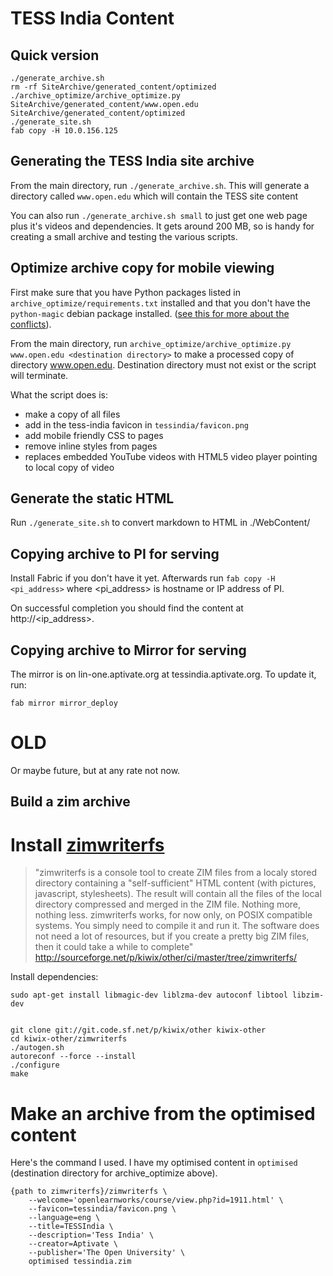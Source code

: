 TESS India Content
==================

Quick version
-------------

    ./generate_archive.sh
    rm -rf SiteArchive/generated_content/optimized
    ./archive_optimize/archive_optimize.py SiteArchive/generated_content/www.open.edu SiteArchive/generated_content/optimized
    ./generate_site.sh
    fab copy -H 10.0.156.125

Generating the TESS India site archive
--------------------------------------

From the main directory, run `./generate_archive.sh`. This will generate a directory called `www.open.edu` which will contain the TESS site content

You can also run `./generate_archive.sh small` to just get one web page plus it's videos and dependencies.  It gets around 200 MB, so is handy for creating a small archive and testing the various scripts.


Optimize archive copy for mobile viewing
----------------------------------------

First make sure that you have Python packages listed in `archive_optimize/requirements.txt` installed and that you don't have the `python-magic` debian package installed.  ([see this for more about the conflicts](http://stackoverflow.com/a/16203777/3189)).

From the main directory, run 
`archive_optimize/archive_optimize.py www.open.edu <destination directory>`
to make a processed copy of directory www.open.edu. Destination directory
must not exist or the script will terminate.

What the script does is:
* make a copy of all files
* add in the tess-india favicon in `tessindia/favicon.png`
* add mobile friendly CSS to pages
* remove inline styles from pages
* replaces embedded YouTube videos with HTML5 video player pointing to local
  copy of video


Generate the static HTML
------------------------

Run `./generate_site.sh` to convert markdown to HTML in ./WebContent/


Copying archive to PI for serving
---------------------------------

Install Fabric if you don't have it yet. Afterwards run
`fab copy -H <pi_address>` where <pi_address> is hostname or IP address of PI.

On successful completion you should find the content at http://<ip_address>.


Copying archive to Mirror for serving
-------------------------------------

The mirror is on lin-one.aptivate.org at tessindia.aptivate.org.  To update it,
run:

    fab mirror mirror_deploy



OLD
===

Or maybe future, but at any rate not now.


Build a zim archive
-------------------

# Install [zimwriterfs](http://sourceforge.net/p/kiwix/other/ci/master/tree/zimwriterfs/)

> "zimwriterfs is a console tool to create ZIM files from a localy stored
> directory containing a "self-sufficient" HTML content (with pictures,
> javascript, stylesheets). The result will contain all the files of the local
> directory compressed and merged in the ZIM file. Nothing more, nothing less.
> zimwriterfs works, for now only, on POSIX compatible systems. You simply need
> to compile it and run it. The software does not need a lot of resources, but if
> you create a pretty big ZIM files, then it could take a while to complete"
> http://sourceforge.net/p/kiwix/other/ci/master/tree/zimwriterfs/

Install dependencies:

    sudo apt-get install libmagic-dev liblzma-dev autoconf libtool libzim-dev


    git clone git://git.code.sf.net/p/kiwix/other kiwix-other 
    cd kiwix-other/zimwriterfs
    ./autogen.sh
    autoreconf --force --install
    ./configure
    make


# Make an archive from the optimised content

Here's the command I used.  I have my optimised content 
in `optimised` (destination directory for archive_optimize above).

    {path to zimwriterfs}/zimwriterfs \
        --welcome='openlearnworks/course/view.php?id=1911.html' \
        --favicon=tessindia/favicon.png \
        --language=eng \
        --title=TESSIndia \
        --description='Tess India' \
        --creator=Aptivate \
        --publisher='The Open University' \
        optimised tessindia.zim
